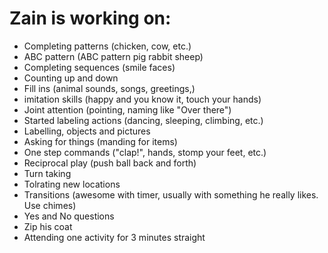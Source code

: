 Zain is working on:
===================

- Completing patterns (chicken, cow, etc.)
- ABC pattern (ABC pattern pig rabbit sheep)
- Completing sequences (smile faces)
- Counting up and down
- Fill ins (animal sounds, songs, greetings,)
- imitation skills (happy and you know it, touch your hands)
- Joint attention (pointing, naming like "Over there")
- Started labeling actions (dancing, sleeping, climbing, etc.)
- Labelling, objects and pictures
- Asking for things (manding for items)
- One step commands ("clap!", hands, stomp your feet, etc.)
- Reciprocal play (push ball back and forth)
- Turn taking
- Tolrating new locations
- Transitions (awesome with timer, usually with something he really likes. Use chimes)
- Yes and No questions
- Zip his coat
- Attending one activity for 3 minutes straight
